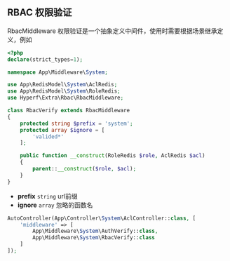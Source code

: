 ## RBAC 权限验证

RbacMiddleware 权限验证是一个抽象定义中间件，使用时需要根据场景继承定义，例如

```php
<?php
declare(strict_types=1);

namespace App\Middleware\System;

use App\RedisModel\System\AclRedis;
use App\RedisModel\System\RoleRedis;
use Hyperf\Extra\Rbac\RbacMiddleware;

class RbacVerify extends RbacMiddleware
{
    protected string $prefix = 'system';
    protected array $ignore = [
        'valided*'
    ];

    public function __construct(RoleRedis $role, AclRedis $acl)
    {
        parent::__construct($role, $acl);
    }
}
```

- **prefix** `string` url前缀
- **ignore** `array` 忽略的函数名

```php
AutoController(App\Controller\System\AclController::class, [
    'middleware' => [
        App\Middleware\System\AuthVerify::class,
        App\Middleware\System\RbacVerify::class
    ]
]);
```